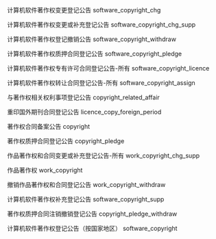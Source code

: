 计算机软件著作权变更登记公告
software_copyright_chg

计算机软件著作权变更或补充登记公告
software_copyright_chg_supp

计算机软件著作权登记撤销公告
software_copyright_withdraw

计算机软件著作权质押合同登记公告
software_copyright_pledge

计算机软件著作权专有许可合同登记公告-所有
software_copyright_licence

计算机软件著作权转让合同登记公告-所有
software_copyright_assign

与著作权相关权利事项登记公告
copyright_related_affair

重印国外期刊合同登记公告
licence_copy_foreign_period

著作权合同备案公告
copyright

著作权质押合同登记公告
copyright_pledge

作品著作权和合同变更或补充登记公告-所有
work_copyright_chg_supp

作品著作权
work_copyright

撤销作品著作权和合同登记公告
work_copyright_withdraw

计算机软件著作权补充登记公告
software_copyright_supp

著作权质押合同注销撤销登记公告
copyright_pledge_withdraw

计算机软件著作权登记公告（按国家地区）
software_copyright
